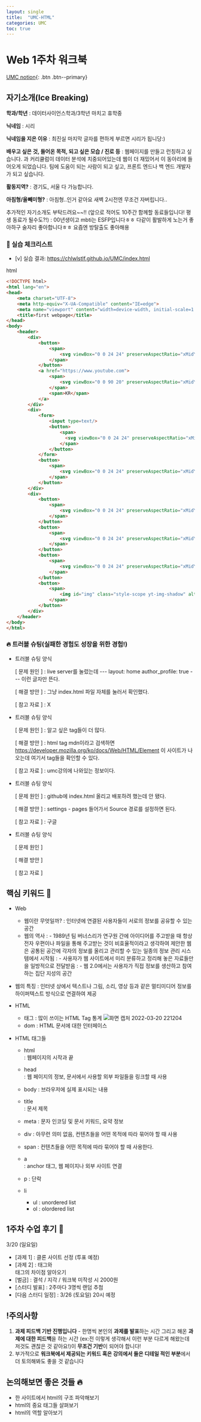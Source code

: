 ```yaml
---
layout: single
title:  "UMC-HTML"
categories: UMC
toc: true
---
```


# Web 1주차 워크북

[UMC notion](https://lowly-mochi-a51.notion.site/UMC-in-89620cd2e81e4f458be25e418d9bdec9){: .btn .btn--primary}

## 자기소개(Ice Breaking)

**학과/학년**
: 데이터사이언스학과/3학년 마치고 휴학중

**닉네임**
: 시리

**닉네임을 지은 이유**
: 최진실 마지막 글자를 편하게 부르면 시리가 됩니당:)

**배우고 싶은 것, 들어온 목적, 되고 싶은 모습 / 진로 등**
: 웹페이지를 만들고 런칭하고 싶습니다. 과 커리큘럼이 데이터 분석에 치중되어있는데 웹이 더 재밌어서 이 동아리에 들어오게 되었습니다.
팀에 도움이 되는 사람이 되고 싶고, 프론트 엔드나 백 엔드 개발자가 되고 싶습니다.

**활동지역?**
: 경기도, 서울 다 가능합니다.

**아침형/올빼미형?**
: 아침형..인거 같아요 새벽 2시전엔 무조건 자버립니다..

추가적인 자기소개도 부탁드려요~~!!
(앞으로 적어도 10주간 함께할 동료들입니다! 평생 동료가 될수도?!)
: 00년생이고 mbti는 ESFP입니다ㅎㅎ 다같이 활발하게 노는거 좋아하구 술자리 좋아합니다ㅎㅎ 요즘엔 방탈출도 좋아해용 

### 📝 실습 체크리스트

- [v]  실습 결과: <https://chlwlstlf.github.io/UMC/index.html>

html
```html
<!DOCTYPE html>
<html lang="en">
<head>
    <meta charset="UTF-8">
    <meta http-equiv="X-UA-Compatible" content="IE=edge">
    <meta name="viewport" content="width=device-width, initial-scale=1.0">
    <title>first webpage</title>
</head>
<body>
    <header>
        <div>
            <button>
                <span>
                    <svg viewBox="0 0 24 24" preserveAspectRatio="xMidYMid meet" focusable="false" class="style-scope yt-icon" style="pointer-events: none; display: block; width: 100%; height: 100%;"><g class="style-scope yt-icon"><path d="M21,6H3V5h18V6z M21,11H3v1h18V11z M21,17H3v1h18V17z" class="style-scope yt-icon"></path></g></svg>
                </span>
            </button>
            <a href="https://www.youtube.com">
                <span>
                    <svg viewBox="0 0 90 20" preserveAspectRatio="xMidYMid meet" focusable="false" class="style-scope yt-icon" style="pointer-events: none; display: block; width: 100%; height: 100%;"><g viewBox="0 0 90 20" preserveAspectRatio="xMidYMid meet" class="style-scope yt-icon"><g class="style-scope yt-icon"><path d="M27.9727 3.12324C27.6435 1.89323 26.6768 0.926623 25.4468 0.597366C23.2197 2.24288e-07 14.285 0 14.285 0C14.285 0 5.35042 2.24288e-07 3.12323 0.597366C1.89323 0.926623 0.926623 1.89323 0.597366 3.12324C2.24288e-07 5.35042 0 10 0 10C0 10 2.24288e-07 14.6496 0.597366 16.8768C0.926623 18.1068 1.89323 19.0734 3.12323 19.4026C5.35042 20 14.285 20 14.285 20C14.285 20 23.2197 20 25.4468 19.4026C26.6768 19.0734 27.6435 18.1068 27.9727 16.8768C28.5701 14.6496 28.5701 10 28.5701 10C28.5701 10 28.5677 5.35042 27.9727 3.12324Z" fill="#FF0000" class="style-scope yt-icon"></path><path d="M11.4253 14.2854L18.8477 10.0004L11.4253 5.71533V14.2854Z" fill="white" class="style-scope yt-icon"></path></g><g class="style-scope yt-icon"><g id="youtube-paths" class="style-scope yt-icon"><path d="M34.6024 13.0036L31.3945 1.41846H34.1932L35.3174 6.6701C35.6043 7.96361 35.8136 9.06662 35.95 9.97913H36.0323C36.1264 9.32532 36.3381 8.22937 36.665 6.68892L37.8291 1.41846H40.6278L37.3799 13.0036V18.561H34.6001V13.0036H34.6024Z" class="style-scope yt-icon"></path><path d="M41.4697 18.1937C40.9053 17.8127 40.5031 17.22 40.2632 16.4157C40.0257 15.6114 39.9058 14.5437 39.9058 13.2078V11.3898C39.9058 10.0422 40.0422 8.95805 40.315 8.14196C40.5878 7.32588 41.0135 6.72851 41.592 6.35457C42.1706 5.98063 42.9302 5.79248 43.871 5.79248C44.7976 5.79248 45.5384 5.98298 46.0981 6.36398C46.6555 6.74497 47.0647 7.34234 47.3234 8.15137C47.5821 8.96275 47.7115 10.0422 47.7115 11.3898V13.2078C47.7115 14.5437 47.5845 15.6161 47.3329 16.4251C47.0812 17.2365 46.672 17.8292 46.1075 18.2031C45.5431 18.5771 44.7764 18.7652 43.8098 18.7652C42.8126 18.7675 42.0342 18.5747 41.4697 18.1937ZM44.6353 16.2323C44.7905 15.8231 44.8705 15.1575 44.8705 14.2309V10.3292C44.8705 9.43077 44.7929 8.77225 44.6353 8.35833C44.4777 7.94206 44.2026 7.7351 43.8074 7.7351C43.4265 7.7351 43.156 7.94206 43.0008 8.35833C42.8432 8.77461 42.7656 9.43077 42.7656 10.3292V14.2309C42.7656 15.1575 42.8408 15.8254 42.9914 16.2323C43.1419 16.6415 43.4123 16.8461 43.8074 16.8461C44.2026 16.8461 44.4777 16.6415 44.6353 16.2323Z" class="style-scope yt-icon"></path><path d="M56.8154 18.5634H54.6094L54.3648 17.03H54.3037C53.7039 18.1871 52.8055 18.7656 51.6061 18.7656C50.7759 18.7656 50.1621 18.4928 49.767 17.9496C49.3719 17.4039 49.1743 16.5526 49.1743 15.3955V6.03751H51.9942V15.2308C51.9942 15.7906 52.0553 16.188 52.1776 16.4256C52.2999 16.6631 52.5045 16.783 52.7914 16.783C53.036 16.783 53.2712 16.7078 53.497 16.5573C53.7228 16.4067 53.8874 16.2162 53.9979 15.9858V6.03516H56.8154V18.5634Z" class="style-scope yt-icon"></path><path d="M64.4755 3.68758H61.6768V18.5629H58.9181V3.68758H56.1194V1.42041H64.4755V3.68758Z" class="style-scope yt-icon"></path><path d="M71.2768 18.5634H69.0708L68.8262 17.03H68.7651C68.1654 18.1871 67.267 18.7656 66.0675 18.7656C65.2373 18.7656 64.6235 18.4928 64.2284 17.9496C63.8333 17.4039 63.6357 16.5526 63.6357 15.3955V6.03751H66.4556V15.2308C66.4556 15.7906 66.5167 16.188 66.639 16.4256C66.7613 16.6631 66.9659 16.783 67.2529 16.783C67.4974 16.783 67.7326 16.7078 67.9584 16.5573C68.1842 16.4067 68.3488 16.2162 68.4593 15.9858V6.03516H71.2768V18.5634Z" class="style-scope yt-icon"></path><path d="M80.609 8.0387C80.4373 7.24849 80.1621 6.67699 79.7812 6.32186C79.4002 5.96674 78.8757 5.79035 78.2078 5.79035C77.6904 5.79035 77.2059 5.93616 76.7567 6.23014C76.3075 6.52412 75.9594 6.90747 75.7148 7.38489H75.6937V0.785645H72.9773V18.5608H75.3056L75.5925 17.3755H75.6537C75.8724 17.7988 76.1993 18.1304 76.6344 18.3774C77.0695 18.622 77.554 18.7443 78.0855 18.7443C79.038 18.7443 79.7412 18.3045 80.1904 17.4272C80.6396 16.5476 80.8653 15.1765 80.8653 13.3092V11.3266C80.8653 9.92722 80.7783 8.82892 80.609 8.0387ZM78.0243 13.1492C78.0243 14.0617 77.9867 14.7767 77.9114 15.2941C77.8362 15.8115 77.7115 16.1808 77.5328 16.3971C77.3564 16.6158 77.1165 16.724 76.8178 16.724C76.585 16.724 76.371 16.6699 76.1734 16.5594C75.9759 16.4512 75.816 16.2866 75.6937 16.0702V8.96062C75.7877 8.6196 75.9524 8.34209 76.1852 8.12337C76.4157 7.90465 76.6697 7.79646 76.9401 7.79646C77.2271 7.79646 77.4481 7.90935 77.6034 8.13278C77.7609 8.35855 77.8691 8.73485 77.9303 9.26636C77.9914 9.79787 78.022 10.5528 78.022 11.5335V13.1492H78.0243Z" class="style-scope yt-icon"></path><path d="M84.8657 13.8712C84.8657 14.6755 84.8892 15.2776 84.9363 15.6798C84.9833 16.0819 85.0821 16.3736 85.2326 16.5594C85.3831 16.7428 85.6136 16.8345 85.9264 16.8345C86.3474 16.8345 86.639 16.6699 86.7942 16.343C86.9518 16.0161 87.0365 15.4705 87.0506 14.7085L89.4824 14.8519C89.4965 14.9601 89.5035 15.1106 89.5035 15.3011C89.5035 16.4582 89.186 17.3237 88.5534 17.8952C87.9208 18.4667 87.0247 18.7536 85.8676 18.7536C84.4777 18.7536 83.504 18.3185 82.9466 17.446C82.3869 16.5735 82.1094 15.2259 82.1094 13.4008V11.2136C82.1094 9.33452 82.3987 7.96105 82.9772 7.09558C83.5558 6.2301 84.5459 5.79736 85.9499 5.79736C86.9165 5.79736 87.6597 5.97375 88.1771 6.32888C88.6945 6.684 89.059 7.23433 89.2707 7.98457C89.4824 8.7348 89.5882 9.76961 89.5882 11.0913V13.2362H84.8657V13.8712ZM85.2232 7.96811C85.0797 8.14449 84.9857 8.43377 84.9363 8.83593C84.8892 9.2381 84.8657 9.84722 84.8657 10.6657V11.5641H86.9283V10.6657C86.9283 9.86133 86.9001 9.25221 86.846 8.83593C86.7919 8.41966 86.6931 8.12803 86.5496 7.95635C86.4062 7.78702 86.1851 7.7 85.8864 7.7C85.5854 7.70235 85.3643 7.79172 85.2232 7.96811Z" class="style-scope yt-icon"></path></g></g></g></svg>
                </span>
                <span>KR</span>
            </a>
        </div>
        <div>
            <form>
                <input type=text/>
                <button>
                    <span>
                      <svg viewBox="0 0 24 24" preserveAspectRatio="xMidYMid meet" focusable="false" class="style-scope yt-icon" style="pointer-events: none; display: block; width: 100%; height: 100%;"><g class="style-scope yt-icon"><path d="M20.87,20.17l-5.59-5.59C16.35,13.35,17,11.75,17,10c0-3.87-3.13-7-7-7s-7,3.13-7,7s3.13,7,7,7c1.75,0,3.35-0.65,4.58-1.71 l5.59,5.59L20.87,20.17z M10,16c-3.31,0-6-2.69-6-6s2.69-6,6-6s6,2.69,6,6S13.31,16,10,16z" class="style-scope yt-icon"></path></g></svg>
                    </span>
                </button>
            </form>
            <button>
                <span>
                    <svg viewBox="0 0 24 24" preserveAspectRatio="xMidYMid meet" focusable="false" class="style-scope yt-icon" style="pointer-events: none; display: block; width: 100%; height: 100%;"><g class="style-scope yt-icon"><path d="M12 3C10.34 3 9 4.37 9 6.07V11.93C9 13.63 10.34 15 12 15C13.66 15 15 13.63 15 11.93V6.07C15 4.37 13.66 3 12 3ZM18.5 12H17.5C17.5 15.03 15.03 17.5 12 17.5C8.97 17.5 6.5 15.03 6.5 12H5.5C5.5 15.24 7.89 17.93 11 18.41V21H13V18.41C16.11 17.93 18.5 15.24 18.5 12Z" class="style-scope yt-icon"></path></g></svg>
                </span>
            </button>
        </div>
        <div>
            <button>
                <span>
                    <svg viewBox="0 0 24 24" preserveAspectRatio="xMidYMid meet" focusable="false" class="style-scope yt-icon" style="pointer-events: none; display: block; width: 100%; height: 100%;"><g class="style-scope yt-icon"><path d="M14,13h-3v3H9v-3H6v-2h3V8h2v3h3V13z M17,6H3v12h14v-6.39l4,1.83V8.56l-4,1.83V6 M18,5v3.83L22,7v8l-4-1.83V19H2V5H18L18,5 z" class="style-scope yt-icon"></path></g></svg>
                </span>
            </button>
            <button>
                <span>
                    <svg viewBox="0 0 24 24" preserveAspectRatio="xMidYMid meet" focusable="false" class="style-scope yt-icon" style="pointer-events: none; display: block; width: 100%; height: 100%;"><g class="style-scope yt-icon"><path d="M16,4v4h4V4H16z M16,10v4h4v-4H16z M10,4v4h4V4H10z M10,10v4h4v-4H10z M16,16v4h4v-4H16z M10,16v4h4v-4H10z M4,4v4h4V4H4z M4,10v4h4v-4H4z M4,16v4h4v-4H4z" class="style-scope yt-icon"></path></g></svg>
                </span>
            </button>
            <button>
                <span>
                    <svg viewBox="0 0 24 24" preserveAspectRatio="xMidYMid meet" focusable="false" class="style-scope yt-icon" style="pointer-events: none; display: block; width: 100%; height: 100%;"><g class="style-scope yt-icon"><path d="M10,20h4c0,1.1-0.9,2-2,2S10,21.1,10,20z M20,17.35V19H4v-1.65l2-1.88v-5.15c0-2.92,1.56-5.22,4-5.98V3.96 c0-1.42,1.49-2.5,2.99-1.76C13.64,2.52,14,3.23,14,3.96l0,0.39c2.44,0.75,4,3.06,4,5.98v5.15L20,17.35z M19,17.77l-2-1.88v-5.47 c0-2.47-1.19-4.36-3.13-5.1c-1.26-0.53-2.64-0.5-3.84,0.03C8.15,6.11,7,7.99,7,10.42v5.47l-2,1.88V18h14V17.77z" class="style-scope yt-icon"></path></g></svg>
                </span>
            </button>
            <button>
                <span>
                    <img id="img" class="style-scope yt-img-shadow" alt="아바타 이미지" height="32" width="32" src="https://yt3.ggpht.com/yti/APfAmoFcN9REsz5FBjUHNdVGs3nF6lhb9yQSAYY81A=s88-c-k-c0x00ffffff-no-rj-mo">
                </span>
            </button>
        </div>
    </header>
</body>
</html>

```

### 🔥 트러블 슈팅(실패한 경험도 성장을 위한 경험!)

- 트러블 슈팅 양식
    
    [ 문제 원인 ]
    : live server를 눌렀는데 --- layout: home author_profile: true --- 이런 글자만 뜬다.

    [ 해결 방안 ] 
    : 그냥 index.html 파일 자체를 눌러서 확인했다.

    [ 참고 자료 ]
    : X
    
- 트러블 슈팅 양식
    
    [ 문제 원인 ]
    : 알고 싶은 tag들이 더 많다.

    [ 해결 방안 ] 
    : html tag mdn이라고 검색하면 <https://developer.mozilla.org/ko/docs/Web/HTML/Element> 이 사이트가 나오는데 여기서 tag들을 확인할 수 있다.

    [ 참고 자료 ]
    : umc강의에 나와있는 정보이다.
    
- 트러블 슈팅 양식
    
    [ 문제 원인 ]
    : github에 index.html 올리고 배포하려 했는데 안 됐다.   

    [ 해결 방안 ] 
    : settings - pages 들어가서 Source 경로를 설정하면 된다.

    [ 참고 자료 ]
    : 구글
    
- 트러블 슈팅 양식
    
    [ 문제 원인 ]
    
    [ 해결 방안 ] 
    
    [ 참고 자료 ]
    

## 핵심 키워드 🎯

- Web
    - 웹이란 무엇일까?
        : 인터넷에 연결된 사용자들이 서로의 정보를 공유할 수 있는 공간
    - 웹의 역사
        : - 1989년 팀 버너스리가 연구원 간에 아이디어를 주고받을 때 항상 전자 우편이나 파일을 통해 주고받는 것이 비효율적이라고 생각하여 제안한 웹은 공통된 공간에 각자의 정보를 올리고 관리할 수 있는 일종의 정보 관리 시스템에서 시작됨
        : - 사용자가 웹 사이트에서 미리 분류하고 정리해 놓은 자료들만을 일방적으로 전달받음
        : - 웹 2.0에서는 사용자가 직접 정보를 생산하고 참여하는 집단 지성의 공간
        
- 웹의 특징
    : 인터넷 상에서 텍스트나 그림, 소리, 영상 등과 같은 멀티미디어 정보를 하이퍼텍스트 방식으로 연결하여 제공
- HTML
    - 태그
    : 많이 쓰이는 HTML Tag 통계
    ![화면 캡처 2022-03-20 221204](https://user-images.githubusercontent.com/63334368/159165350-33a86eb9-35fe-4cbc-927e-700a2d1d9bc5.png)
    - dom
    : HTML 문서에 대한 인터페이스
- HTML 태그들
    - html   
    : 웹페이지의 시작과 끝
    
    - head  
    : 웹 페이지의 정보, 문서에서 사용할 외부 파일들을 링크할 때 사용
    
    - body
    : 브라우저에 실제 표시되는 내용
    
    - title  
    : 문서 제목
    
    - meta
    : 문자 인코딩 및 문서 키워드, 요약 정보
    
    - div
    : 아무런 의미 없음, 컨텐츠들을 어떤 목적에 따라 묶어야 할 때 사용
    
    - span
    : 컨텐츠들을 어떤 목적에 따라 묶어야 할 때 사용한다.
    
    - a  
    : anchor 태그, 웹 페이지나 외부 사이트 연결
    
    - p
    : 단락
    
    - li
        - ul : unordered list
        - ol : olordered list

## 1주차 수업 후기 📢

3/20 (일요일) 
- [과제 1] : 클론 사이트 선정 (투표 예정)
- [과제 2] : <span> 태그와 <div> 태그의 차이점 알아오기
- [벌금] : 결석 / 지각 / 워크북 미작성 시 2000원
- [스터디 발표] : 2주마다 3명씩 랜덤 추첨
- [다음 스터디 일정] : 3/26 (토요일) 20시 예정


## !주의사항

1. **과제 피드백 기반 진행입니다** - 한명씩 본인의 **과제를 발표**하는 시간 그리고 해온 **과제에 대한 피드백**을 하는 시간 (ex:전 이렇게 생각해서 이런 부분 다르게 해왔는데 저것도 괜찮은 것 같아요!)이 **무조건 기반**이 되어야 합니다!
2. 부가적으로 **워크북에서 제공되는 키워드 혹은 강의에서 들은 디테일 적인 부분**에서 더 토의해봐도 좋을 것 같습니다

## 논의해보면 좋은 것들 🔥

- 한 사이트에서 html의 구조 파악해보기
- html의 중요 태그들 살펴보기
- html의 역할 알아보기